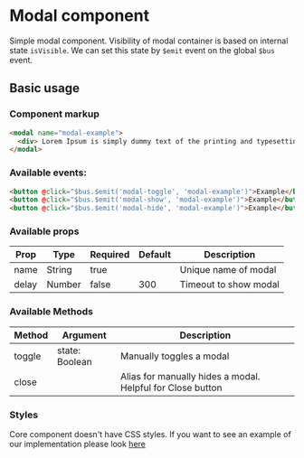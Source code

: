 # Modal component

Simple modal component. Visibility of modal container is based on internal state `isVisible`. We can set this state by `$emit` event on the global `$bus` event.

## Basic usage

### Component markup

```html
<modal name="modal-example">
  <div> Lorem Ipsum is simply dummy text of the printing and typesetting industry. </div>
</modal>
```

### Available events:

```html
<button @click="$bus.$emit('modal-toggle', 'modal-example')">Example</button>
<button @click="$bus.$emit('modal-show', 'modal-example')">Example</button>
<button @click="$bus.$emit('modal-hide', 'modal-example')">Example</button>
```

### Available props

| Prop  | Type   | Required | Default | Description           |
| ----- | ------ | -------- | ------- | --------------------- |
| name  | String | true     |         | Unique name of modal  |
| delay | Number | false    | 300     | Timeout to show modal |

### Available Methods

| Method | Argument       | Description                                                |
| ------ | -------------- | ---------------------------------------------------------- |
| toggle | state: Boolean | Manually toggles a modal                                   |
| close  |                | Alias for manually hides a modal. Helpful for Close button |

### Styles

Core component doesn't have CSS styles. If you want to see an example of our implementation please look [here](https://github.com/DivanteLtd/vue-storefront/blob/master/src/themes/default/components/core/Modal.vue)
